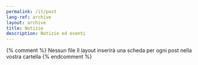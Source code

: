 ```yaml
---
permalink: /it/post
lang-ref: archive
layout: archive
title: Notizie
description: Notizie ed eventi
---
```


{% comment %}
  Nessun file Il layout inserirà una scheda per ogni post nella vostra cartella
{% endcomment %}